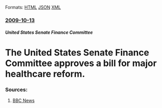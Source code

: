 
Formats: [HTML](/news/2009/10/13/the-united-states-senate-finance-committee-approves-a-bill-for-major-healthcare-reform.html)  [JSON](/news/2009/10/13/the-united-states-senate-finance-committee-approves-a-bill-for-major-healthcare-reform.json)  [XML](/news/2009/10/13/the-united-states-senate-finance-committee-approves-a-bill-for-major-healthcare-reform.xml)  

### [2009-10-13](/news/2009/10/13/index.md)

##### United States Senate Finance Committee
#  The United States Senate Finance Committee approves a bill for major healthcare reform. 




### Sources:

1. [BBC News](http://news.bbc.co.uk/2/hi/americas/8304375.stm)

